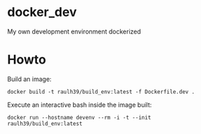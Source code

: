 # docker_dev

My own development environment dockerized

# Howto

Build an image:

`docker build -t raulh39/build_env:latest -f Dockerfile.dev .`

Execute an interactive bash inside the image built:

`docker run --hostname devenv --rm -i -t --init raulh39/build_env:latest`
